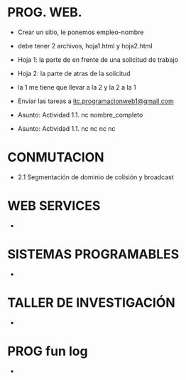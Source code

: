 # PROG. WEB.

- Crear un sitio, le ponemos empleo-nombre
- debe tener 2 archivos, hoja1.html y hoja2.html
- Hoja 1: la parte de en frente de una solicitud de trabajo
- Hoja 2: la parte de atras de la solicitud
- la 1 me tiene que llevar a la 2 y la 2 a la 1

- Enviar las tareas a itc.programacionweb1@gmail.com
- Asunto: Actividad 1.1. nc nombre_completo
- Asunto: Actividad 1.1. nc nc nc nc

# CONMUTACION

- 2.1 Segmentación de dominio de colisión y broadcast

# WEB SERVICES

- 

# SISTEMAS PROGRAMABLES

- 

# TALLER DE INVESTIGACIÓN

- 

# PROG fun log
- 